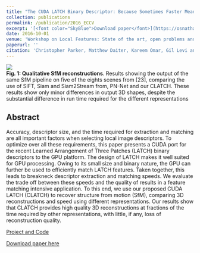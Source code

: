 ```yaml
---
title: "The CUDA LATCH Binary Descriptor: Because Sometimes Faster Means Better"
collection: publications
permalink: /publication/2016_ECCV
excerpt: '[<font color="SkyBlue">Download paper</font>](https://osnathassner.github.io/talhassner/projects/LATCH/CLATCH.pdf)'
date: 2016-10-01
venue: 'Workshop on Local Features: State of the art, open problems and performance evaluation, at the European Conference on Computer Vision (ECCV), Amsterdam, The Netherlands'
paperurl: ''
citation: 'Christopher Parker, Matthew Daiter, Kareem Omar, Gil Levi and Tal Hassner. (2016). &quot;The CUDA LATCH Binary Descriptor: Because Sometimes Faster Means Better.&quot; <i>Workshop on Local Features: State of the art, open problems and performance evaluation, at the European Conference on Computer Vision (ECCV), Amsterdam, The Netherlands</i>.'
---
```


<img src='https://osnathassner.github.io/talhassner/projects/LATCH/CLATCH.jpg'>
<br/><b>Fig. 1: Qualitative SfM reconstructions</b>. Results showing the output of the same SfM pipeline on five of the eights scenes from [23], comparing the use of SIFT, Siam and Siam2Stream from, PN-Net and our CLATCH. These results show only minor differences in output 3D shapes, despite the substantial difference in run time required for the different representations

Abstract
------
Accuracy, descriptor size, and the time required for extraction and matching are all important factors when selecting local image
descriptors. To optimize over all these requirements, this paper presents a CUDA port for the recent Learned Arrangement of Three Patches
(LATCH) binary descriptors to the GPU platform. The design of LATCH makes it well suited for GPU processing. Owing to its small size and binary nature, the GPU can further be used to efficiently match LATCH features. Taken together, this leads to breakneck descriptor extraction and matching speeds. We evaluate the trade off between these speeds and the quality of results in a feature matching intensive application. To this end, we use our proposed CUDA LATCH (CLATCH) to recover structure from motion (SfM), comparing 3D reconstructions and speed using different representations. Our results show that CLATCH provides high quality 3D reconstructions at fractions of the time required by other representations, with little, if any, loss of reconstruction quality.


[Project and Code](https://osnathassner.github.io/talhassner/publication/2016_WACV_2)

[Download paper here](https://osnathassner.github.io/talhassner/projects/LATCH/CLATCH.pdf)

